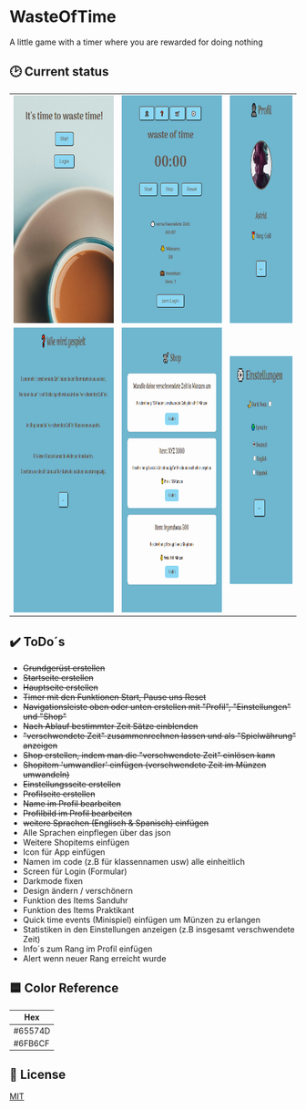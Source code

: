 # WasteOfTime

A little game with a timer where you are rewarded for doing nothing

## 🕑 Current status

<table>
  <tr>
    <td><img src="www/img/readme/image_index.png" width="250" height="400"></td>
    <td><img src="www/img/readme/Image_main.png" width="250" height="400"></td>
    <td><img src="www/img/readme/Image_profil.png" width="250" height="400"></td>
  </tr>
  <tr>
    <td><img src="www/img/readme/image_howtoplay.png" width="400" height="500"></td>
    <td><img src="www/img/readme/image_shop.png" width="400" height="500"></td>
    <td><img src="www/img/readme/image_settings.png" width="250" height="400"></td>
  </tr>
</table>

## ✔️ ToDo´s

- ~~Grundgerüst erstellen~~
- ~~Startseite erstellen~~
- ~~Hauptseite erstellen~~
- ~~Timer mit den Funktionen Start, Pause uns Reset~~
- ~~Navigationsleiste oben oder unten erstellen mit "Profil", "Einstellungen" und "Shop"~~
- ~~Nach Ablauf bestimmter Zeit Sätze einblenden~~
- ~~"verschwendete Zeit" zusammenrechnen lassen und als "Spielwährung" anzeigen~~
- ~~Shop erstellen, indem man die "verschwendete Zeit" einlösen kann~~
- ~~Shopitem 'umwandler' einfügen (verschwendete Zeit im Münzen umwandeln)~~
- ~~Einstellungsseite erstellen~~
- ~~Profilseite erstellen~~
- ~~Name im Profil bearbeiten~~
- ~~Profilbild im Profil bearbeiten~~
- ~~weitere Sprachen (Englisch & Spanisch) einfügen~~
- Alle Sprachen einpflegen über das json
- Weitere Shopitems einfügen
- Icon für App einfügen
- Namen im code (z.B für klassennamen usw) alle einheitlich
- Screen für Login (Formular)
- Darkmode fixen
- Design ändern / verschönern
- Funktion des Items Sanduhr
- Funktion des Items Praktikant
- Quick time events (Minispiel) einfügen um Münzen zu erlangen
- Statistiken in den Einstellungen anzeigen (z.B insgesamt verschwendete Zeit)
- Info´s zum Rang im Profil einfügen
- Alert wenn neuer Rang erreicht wurde

## 🟦 Color Reference

| Hex     |
| ------- |
| #65574D |
| #6FB6CF |

## 📃 License

[MIT](https://choosealicense.com/licenses/mit/)
